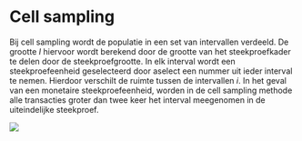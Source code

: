 Cell sampling
==========================

Bij cell sampling wordt de populatie in een set van intervallen verdeeld. De grootte <i>I</i> hiervoor wordt berekend door de grootte van het steekproefkader te delen door de steekproefgrootte. In elk interval wordt een steekproefeenheid geselecteerd door aselect een nummer uit ieder interval te nemen. Hierdoor verschilt de ruimte tussen de intervallen <i>i</i>. In het geval van een monetaire steekproefeenheid, worden in de cell sampling methode alle transacties groter dan twee keer het interval meegenomen in de uiteindelijke steekproef.

<img src="analyses/img/cellSampling.png" />